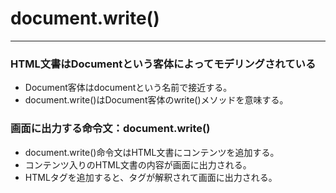 # document.write()
___
### HTML文書はDocumentという客体によってモデリングされている
- Document客体はdocumentという名前で接近する。
- document.write()はDocument客体のwrite()メソッドを意味する。
### 画面に出力する命令文：document.write()
- document.write()命令文はHTML文書にコンテンツを追加する。
- コンテンツ入りのHTML文書の内容が画面に出力される。
- HTMLタグを追加すると、タグが解釈されて画面に出力される。